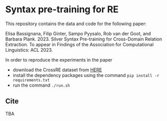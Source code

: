 # Syntax pre-training for RE

This repository contains the data and code for the following paper:

Elisa Bassignana, Filip Ginter, Sampo Pyysalo, Rob van der Goot, and Barbara Plank. 2023. Silver Syntax Pre-training for Cross-Domain Relation Extraction. To appear in Findings of the Association for Computational Linguistics: ACL 2023.

In order to reproduce the experiments in the paper
- download the CrossRE dataset from [HERE](https://github.com/mainlp/CrossRE)
- install the dependency packages using the command `pip install -r requirements.txt`
- run the command `./run.sh`

## Cite
TBA
